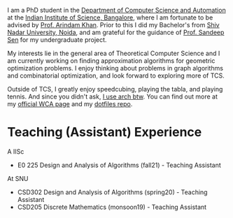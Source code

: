 I am a PhD student in the
[Department of Computer Science and Automation](https://www.csa.iisc.ac.in/)
at the [Indian Institute of Science, Bangalore](https://www.iisc.ac.in/), where I am fortunate
to be advised by [Prof. Arindam Khan](https://www.csa.iisc.ac.in/~arindamkhan/).
Prior to this I did my Bachelor's from [Shiv Nadar University, Noida](https://snu.edu.in/), and am
grateful for the guidance of [Prof. Sandeep Sen](http://www.cse.iitd.ernet.in/~ssen/)
for my undergraduate project.

My interests lie in the general area of Theoretical Computer Science and I am currently working on
finding approximation algorithms for geometric optimization problems. I enjoy thinking
about problems in graph algorithms and combinatorial optimization, and look forward to exploring
more of TCS.

Outside of TCS, I greatly enjoy speedcubing, playing the tabla, and playing tennis. And since
you didn't ask, [I use arch btw](https://wiki.archlinux.org/title/Arch_is_the_best).
You can find out
more at my [official WCA page](https://www.worldcubeassociation.org/persons/2018SUBR03) and my
[dotfiles repo](https://github.com/adisubru/dotfiles).


# Teaching (Assistant) Experience
A IISc

 - E0 225 Design and Analysis of Algorithms (fall21) - Teaching Assistant

At SNU

 - CSD302 Design and Analysis of Algorithms (spring20) - Teaching Assistant
 - CSD205 Discrete Mathematics (monsoon19) - Teaching Assistant
